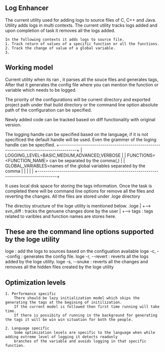 Log Enhancer
------------------------
The current utility used for adding logs to source files of C, C++ and Java.
Utility adds logs in multi contexts. The current utility tracks logs added and upon completion of task it removes all the logs added.


	In the following contexts it adds logs to source file.
	1. Track return of values of a specific function or all the functions.
	2. Track the change of value of a global variable.
	3. 


Working model
--------------------------
Current utility when its ran , it parses all the souce files and generates
tags, After that it generates the config file where you can mention the
function or variable which needs to be logged.

The priority of the configurations will be current directory and exported project path under that build directory
or the command line option absolute path of the configuration can be specified.

Newly added code can be tracked based on diff functionality with original version.

The logging handle can be specified based on the language, if it is not specificed the default handle will be used.
Even the grammer of the loging handle can be specified.
+---------------------------------------------------------------------------------------+
|	LOGGING_LEVEL=BASIC,MEDIUM,ADVANCED,VERBOSE					|
|	FUNCTIONS=<FUNCTION_NAME> can be separated by the comma(,)			|
|	GLOBAL_VARIABLES=names of the global variables separated by the comma		|
|											|
|											|
+---------------------------------------------------------------------------------------+

It uses local disk space for storing the tags information. Once the task is completed there will be command line options for remove all the files and reverting the changes.
All the files are stored under .loge directory

The directoy structure of the loge utility is mentioned below.
	.loge
	  |
	  +--> svn_diff : tracks the genuene changes done by the user
	  |
	  +--> tags	: tags related to varibles and function names are stores here.

These are the command line options supported by the loge utility
--------------------------------------------------------------------------------------------------------------
loge			: add the logs to sources based on the configuation available
loge -c, --config	: generates the config file.
loge -r, --revert	: reverts all the logs added by the loge utility.
loge -s, --snuke	: reverts all the changes and removes all the hidden files created by the loge utility



Optimization levels
----------------------------
	1. Performance specific
		There should be lazy initialization model which skips the generating the tags at the begining of initilization.
		If the current model is followed then first time running will take time.
		If there is possibity of running in the background for generating the tags it will be win win situation for both the people.

	2. Language specific
		Some optimization levels are specific to the language when while adding extreme level of logging it detects readonly
		branches of the variable and avoids logging in that specific function.
